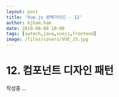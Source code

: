 ```yaml
---
layout: post
title: 'Vue.js 완벽가이드 - 12'
author: kjham.ham
date: 2019-08-08 10:00
tags: [swtech,java,vuejs,frontend]
image: /files/covers/VUE_JS.jpg
---
```


# 12. 컴포넌트 디자인 패턴  

작성중 ...